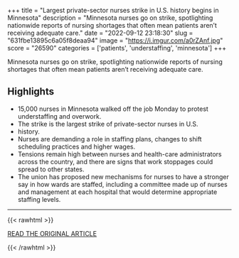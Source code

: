 +++
title = "Largest private-sector nurses strike in U.S. history begins in Minnesota"
description = "Minnesota nurses go on strike, spotlighting nationwide reports of nursing shortages that often mean patients aren’t receiving adequate care."
date = "2022-09-12 23:18:30"
slug = "631fbe13895c6a05f8deaa94"
image = "https://i.imgur.com/a0rZAnf.jpg"
score = "26590"
categories = ['patients', 'understaffing', 'minnesota']
+++

Minnesota nurses go on strike, spotlighting nationwide reports of nursing shortages that often mean patients aren’t receiving adequate care.

## Highlights

- 15,000 nurses in Minnesota walked off the job Monday to protest understaffing and overwork.
- The strike is the largest strike of private-sector nurses in U.S.
- history.
- Nurses are demanding a role in staffing plans, changes to shift scheduling practices and higher wages.
- Tensions remain high between nurses and health-care administrators across the country, and there are signs that work stoppages could spread to other states.
- The union has proposed new mechanisms for nurses to have a stronger say in how wards are staffed, including a committee made up of nurses and management at each hospital that would determine appropriate staffing levels.

---

{{< rawhtml >}}
  <p class="article-category">
    <a target="_blank" href="https://www.washingtonpost.com/business/2022/09/12/minnesota-nurses-strike/">READ THE ORIGINAL ARTICLE</a>
  </p>
{{< /rawhtml >}}
